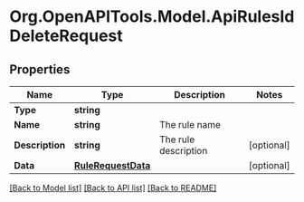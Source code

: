 # Org.OpenAPITools.Model.ApiRulesIdDeleteRequest

## Properties

Name | Type | Description | Notes
------------ | ------------- | ------------- | -------------
**Type** | **string** |  | 
**Name** | **string** | The rule name | 
**Description** | **string** | The rule description | [optional] 
**Data** | [**RuleRequestData**](RuleRequestData.md) |  | [optional] 

[[Back to Model list]](../README.md#documentation-for-models) [[Back to API list]](../README.md#documentation-for-api-endpoints) [[Back to README]](../README.md)

